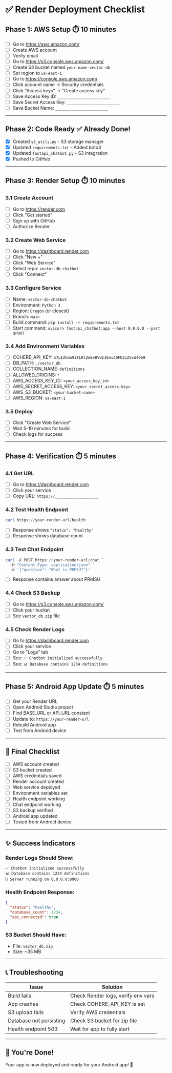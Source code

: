 # ✅ Render Deployment Checklist

## Phase 1: AWS Setup ⏱️ 10 minutes

- [ ] Go to https://aws.amazon.com/
- [ ] Create AWS account
- [ ] Verify email
- [ ] Go to https://s3.console.aws.amazon.com/
- [ ] Create S3 bucket named `your-name-vector-db`
- [ ] Set region to `us-east-1`
- [ ] Go to https://console.aws.amazon.com/
- [ ] Click account name → Security credentials
- [ ] Click "Access keys" → "Create access key"
- [ ] Save Access Key ID: `_______________________`
- [ ] Save Secret Access Key: `_______________________`
- [ ] Save Bucket Name: `_______________________`

---

## Phase 2: Code Ready ✅ Already Done!

- [x] Created `s3_utils.py` - S3 storage manager
- [x] Updated `requirements.txt` - Added boto3
- [x] Updated `fastapi_chatbot.py` - S3 integration
- [x] Pushed to GitHub

---

## Phase 3: Render Setup ⏱️ 10 minutes

### 3.1 Create Account
- [ ] Go to https://render.com
- [ ] Click "Get started"
- [ ] Sign up with GitHub
- [ ] Authorize Render

### 3.2 Create Web Service
- [ ] Go to https://dashboard.render.com
- [ ] Click "New +"
- [ ] Click "Web Service"
- [ ] Select repo: `vector-db-chatbot`
- [ ] Click "Connect"

### 3.3 Configure Service
- [ ] Name: `vector-db-chatbot`
- [ ] Environment: `Python 3`
- [ ] Region: `Oregon` (or closest)
- [ ] Branch: `main`
- [ ] Build command: `pip install -r requirements.txt`
- [ ] Start command: `uvicorn fastapi_chatbot:app --host 0.0.0.0 --port $PORT`

### 3.4 Add Environment Variables
- [ ] COHERE_API_KEY: `m7uIZhmn9itLRlZmEvHVwIJ6nvJ0FU2zZ5vd40e9`
- [ ] DB_PATH: `./vector_db`
- [ ] COLLECTION_NAME: `definitions`
- [ ] ALLOWED_ORIGINS: `*`
- [ ] AWS_ACCESS_KEY_ID: `<your_access_key_id>`
- [ ] AWS_SECRET_ACCESS_KEY: `<your_secret_access_key>`
- [ ] AWS_S3_BUCKET: `<your-bucket-name>`
- [ ] AWS_REGION: `us-east-1`

### 3.5 Deploy
- [ ] Click "Create Web Service"
- [ ] Wait 5-10 minutes for build
- [ ] Check logs for success

---

## Phase 4: Verification ⏱️ 5 minutes

### 4.1 Get URL
- [ ] Go to https://dashboard.render.com
- [ ] Click your service
- [ ] Copy URL: `https://___________________`

### 4.2 Test Health Endpoint
```powershell
curl https://your-render-url/health
```
- [ ] Response shows `"status": "healthy"`
- [ ] Response shows database count

### 4.3 Test Chat Endpoint
```powershell
curl -X POST https://your-render-url/chat `
  -H "Content-Type: application/json" `
  -d '{"question": "What is PRMSU?"}'
```
- [ ] Response contains answer about PRMSU

### 4.4 Check S3 Backup
- [ ] Go to https://s3.console.aws.amazon.com/
- [ ] Click your bucket
- [ ] See `vector_db.zip` file

### 4.5 Check Render Logs
- [ ] Go to https://dashboard.render.com
- [ ] Click your service
- [ ] Go to "Logs" tab
- [ ] See: `✅ Chatbot initialized successfully`
- [ ] See: `📊 Database contains 1234 definitions`

---

## Phase 5: Android App Update ⏱️ 5 minutes

- [ ] Get your Render URL
- [ ] Open Android Studio project
- [ ] Find BASE_URL or API_URL constant
- [ ] Update to: `https://your-render-url`
- [ ] Rebuild Android app
- [ ] Test from Android device

---

## 🎉 Final Checklist

- [ ] AWS account created
- [ ] S3 bucket created
- [ ] AWS credentials saved
- [ ] Render account created
- [ ] Web service deployed
- [ ] Environment variables set
- [ ] Health endpoint working
- [ ] Chat endpoint working
- [ ] S3 backup verified
- [ ] Android app updated
- [ ] Tested from Android device

---

## ✨ Success Indicators

### Render Logs Should Show:
```
✅ Chatbot initialized successfully
📊 Database contains 1234 definitions
🚀 Server running on 0.0.0.0:8000
```

### Health Endpoint Response:
```json
{
  "status": "healthy",
  "database_count": 1234,
  "api_connected": true
}
```

### S3 Bucket Should Have:
- File: `vector_db.zip`
- Size: ~35 MB

---

## 📞 Troubleshooting

| Issue | Solution |
|-------|----------|
| Build fails | Check Render logs, verify env vars |
| App crashes | Check COHERE_API_KEY is set |
| S3 upload fails | Verify AWS credentials |
| Database not persisting | Check S3 bucket for zip file |
| Health endpoint 503 | Wait for app to fully start |

---

## 🎯 You're Done!

Your app is now deployed and ready for your Android app! 🚀


